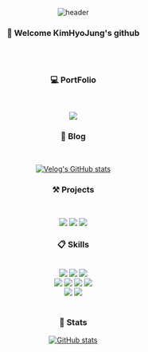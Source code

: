 <div align='center'>

![header](https://capsule-render.vercel.app/api?type=cylinder&color=gradient&text=%20KIM-HYO-JUNG%20&height=200&section=header&fontSize=30&textBg=true&animation=twinkling)

### :wave: Welcome KimHyoJung's github
  
  <br />
  <br />
  
### :computer: PortFolio
  
<br />
  
[<img src="https://img.shields.io/badge/개인프로젝트-김효중포트폴리오-3cb371?style=for-the-badge&logo=khjsportfolio&logoColor=white">](http://hyojung-portfolio.s3-website.ap-northeast-2.amazonaws.com/)

### :pencil: Blog

<br />

[![Velog's GitHub stats](https://velog-readme-stats.vercel.app/api/badge?name=Blog)](https://velog.io/@hyo123) 

### :hammer_and_pick: Projects

<br />
  
[<img src="https://img.shields.io/badge/팀프로젝트-우유부단-2599ED?style=for-the-badge&logo=uyouboodan&logoColor=white">](https://github.com/Team-Big-Dipper/UYouBooDan/tree/fe)
[<img src="https://img.shields.io/badge/팀프로젝트-보배빌림-3DCD58?style=for-the-badge&logo=bobe&logoColor=white">](https://github.com/codestates-seb/seb40_main_030)
[<img src="https://img.shields.io/badge/팀프로젝트-클론코딩-FF9A00?style=for-the-badge&logo=padak&logoColor=white">](https://github.com/codestates-seb/seb40_pre_003)

  
### :clipboard: Skills
  
<br />

 <img src="https://img.shields.io/badge/HTML5-E34F26?style=for-the-badge&logo=HTML5&logoColor=white">
<img src="https://img.shields.io/badge/CSS3-1572B6?style=for-the-badge&logo=CSS3&logoColor=white">
<img src="https://img.shields.io/badge/JavaScript-F7DF1E?style=for-the-badge&logo=JavaScript&logoColor=white">
<br />
<img src="https://img.shields.io/badge/React-61DAFB?style=for-the-badge&logo=React&logoColor=white">
<img src="https://img.shields.io/badge/styled components-DB7093?style=for-the-badge&logo=styled-components&logoColor=white">
<img src="https://img.shields.io/badge/React Hook Form-EC5990?style=for-the-badge&logo=React-Hook-Form&logoColor=white">
<img src="https://img.shields.io/badge/Axios-5A29E4?style=for-the-badge&logo=Axios&logoColor=white">
<br />
<img src="https://img.shields.io/badge/TypeScript-3178C6?style=for-the-badge&logo=TypeScript&logoColor=white">
<img src="https://img.shields.io/badge/Next.js-000000?style=for-the-badge&logo=Next.js&logoColor=white">
  
<br />
  
<br />
  
### :star2: Stats
  
[![GitHub stats](https://github-readme-stats.vercel.app/api?username=rlgywnd&show_icons=true&theme=radical)](https://github.com/rlgywnd/github-readme-stats)
